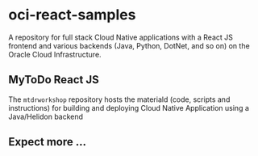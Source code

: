 # oci-react-samples
A repository for full stack Cloud Native applications with a React JS frontend and various backends (Java, Python, DotNet, and so on) on the Oracle Cloud Infrastructure.

## MyToDo React JS
The `mtdrworkshop` repository hosts the materiald (code, scripts and instructions) for building and deploying Cloud Native Application using a Java/Helidon backend


## Expect more ...

